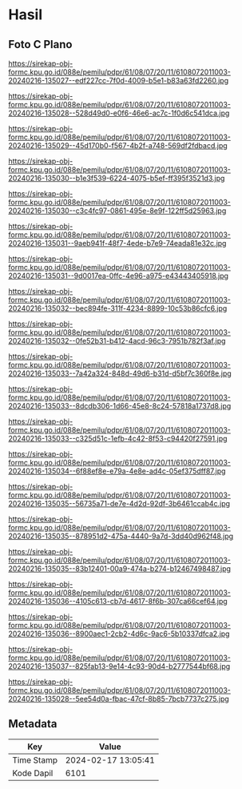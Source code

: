 # Hasil

## Foto C Plano

https://sirekap-obj-formc.kpu.go.id/088e/pemilu/pdpr/61/08/07/20/11/6108072011003-20240216-135027--edf227cc-7f0d-4009-b5e1-b83a63fd2260.jpg

https://sirekap-obj-formc.kpu.go.id/088e/pemilu/pdpr/61/08/07/20/11/6108072011003-20240216-135028--528d49d0-e0f6-46e6-ac7c-1f0d6c541dca.jpg

https://sirekap-obj-formc.kpu.go.id/088e/pemilu/pdpr/61/08/07/20/11/6108072011003-20240216-135029--45d170b0-f567-4b2f-a748-569df2fdbacd.jpg

https://sirekap-obj-formc.kpu.go.id/088e/pemilu/pdpr/61/08/07/20/11/6108072011003-20240216-135030--b1e3f539-6224-4075-b5ef-ff395f3521d3.jpg

https://sirekap-obj-formc.kpu.go.id/088e/pemilu/pdpr/61/08/07/20/11/6108072011003-20240216-135030--c3c4fc97-0861-495e-8e9f-122ff5d25963.jpg

https://sirekap-obj-formc.kpu.go.id/088e/pemilu/pdpr/61/08/07/20/11/6108072011003-20240216-135031--9aeb941f-48f7-4ede-b7e9-74eada81e32c.jpg

https://sirekap-obj-formc.kpu.go.id/088e/pemilu/pdpr/61/08/07/20/11/6108072011003-20240216-135031--9d0017ea-0ffc-4e96-a975-e43443405918.jpg

https://sirekap-obj-formc.kpu.go.id/088e/pemilu/pdpr/61/08/07/20/11/6108072011003-20240216-135032--bec894fe-311f-4234-8899-10c53b86cfc6.jpg

https://sirekap-obj-formc.kpu.go.id/088e/pemilu/pdpr/61/08/07/20/11/6108072011003-20240216-135032--0fe52b31-b412-4acd-96c3-7951b782f3af.jpg

https://sirekap-obj-formc.kpu.go.id/088e/pemilu/pdpr/61/08/07/20/11/6108072011003-20240216-135033--7a42a324-848d-49d6-b31d-d5bf7c360f8e.jpg

https://sirekap-obj-formc.kpu.go.id/088e/pemilu/pdpr/61/08/07/20/11/6108072011003-20240216-135033--8dcdb306-1d66-45e8-8c24-57818a1737d8.jpg

https://sirekap-obj-formc.kpu.go.id/088e/pemilu/pdpr/61/08/07/20/11/6108072011003-20240216-135033--c325d51c-1efb-4c42-8f53-c94420f27591.jpg

https://sirekap-obj-formc.kpu.go.id/088e/pemilu/pdpr/61/08/07/20/11/6108072011003-20240216-135034--6f88ef8e-e79a-4e8e-ad4c-05ef375dff87.jpg

https://sirekap-obj-formc.kpu.go.id/088e/pemilu/pdpr/61/08/07/20/11/6108072011003-20240216-135035--56735a71-de7e-4d2d-92df-3b6461ccab4c.jpg

https://sirekap-obj-formc.kpu.go.id/088e/pemilu/pdpr/61/08/07/20/11/6108072011003-20240216-135035--878951d2-475a-4440-9a7d-3dd40d962f48.jpg

https://sirekap-obj-formc.kpu.go.id/088e/pemilu/pdpr/61/08/07/20/11/6108072011003-20240216-135035--83b12401-00a9-474a-b274-b12467498487.jpg

https://sirekap-obj-formc.kpu.go.id/088e/pemilu/pdpr/61/08/07/20/11/6108072011003-20240216-135036--4105c613-cb7d-4617-8f6b-307ca66cef64.jpg

https://sirekap-obj-formc.kpu.go.id/088e/pemilu/pdpr/61/08/07/20/11/6108072011003-20240216-135036--8900aec1-2cb2-4d6c-9ac6-5b10337dfca2.jpg

https://sirekap-obj-formc.kpu.go.id/088e/pemilu/pdpr/61/08/07/20/11/6108072011003-20240216-135037--825fab13-9e14-4c93-90d4-b2777544bf68.jpg

https://sirekap-obj-formc.kpu.go.id/088e/pemilu/pdpr/61/08/07/20/11/6108072011003-20240216-135028--5ee54d0a-fbac-47cf-8b85-7bcb7737c275.jpg


## Metadata

| Key        | Value               |
| ---------- | ------------------- |
| Time Stamp | 2024-02-17 13:05:41 |
| Kode Dapil | 6101                |



